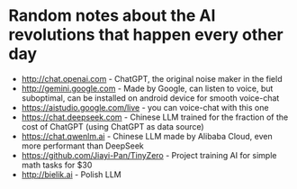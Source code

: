 # Random notes about the AI revolutions that happen every other day


- http://chat.openai.com - ChatGPT, the original noise maker in the field
- http://gemini.google.com - Made by Google, can listen to voice, but suboptimal, can be installed on android device for smooth voice-chat
- https://aistudio.google.com/live - you can voice-chat with this one
- https://chat.deepseek.com - Chinese LLM trained for the fraction of the cost of ChatGPT (using ChatGPT as data source)
- https://chat.qwenlm.ai - Chinese LLM made by Alibaba Cloud, even more performant than DeepSeek
- https://github.com/Jiayi-Pan/TinyZero - Project training AI for simple math tasks for $30
- http://bielik.ai - Polish LLM
